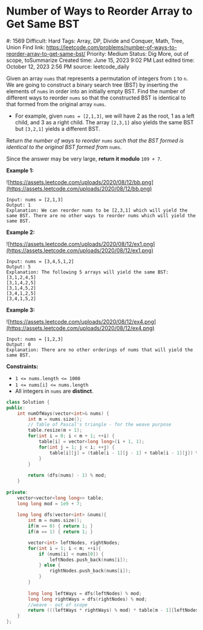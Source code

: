 # Number of Ways to Reorder Array to Get Same BST

#: 1569
Difficult: Hard
Tags: Array, DP, Divide and Conquer, Math, Tree, Union Find
link: https://leetcode.com/problems/number-of-ways-to-reorder-array-to-get-same-bst/
Priority: Medium
Status: Dig More, out of scope, toSummarize
Created time: June 15, 2023 9:02 PM
Last edited time: October 12, 2023 2:56 PM
source: leetcode_daily

Given an array `nums` that represents a permutation of integers from `1` to `n`. We are going to construct a binary search tree (BST) by inserting the elements of `nums` in order into an initially empty BST. Find the number of different ways to reorder `nums` so that the constructed BST is identical to that formed from the original array `nums`.

- For example, given `nums = [2,1,3]`, we will have 2 as the root, 1 as a left child, and 3 as a right child. The array `[2,3,1]` also yields the same BST but `[3,2,1]` yields a different BST.

Return *the number of ways to reorder* `nums` *such that the BST formed is identical to the original BST formed from* `nums`.

Since the answer may be very large, **return it modulo** `109 + 7`.

**Example 1:**

![https://assets.leetcode.com/uploads/2020/08/12/bb.png](https://assets.leetcode.com/uploads/2020/08/12/bb.png)

```
Input: nums = [2,1,3]
Output: 1
Explanation: We can reorder nums to be [2,3,1] which will yield the same BST. There are no other ways to reorder nums which will yield the same BST.

```

**Example 2:**

![https://assets.leetcode.com/uploads/2020/08/12/ex1.png](https://assets.leetcode.com/uploads/2020/08/12/ex1.png)

```
Input: nums = [3,4,5,1,2]
Output: 5
Explanation: The following 5 arrays will yield the same BST:
[3,1,2,4,5]
[3,1,4,2,5]
[3,1,4,5,2]
[3,4,1,2,5]
[3,4,1,5,2]

```

**Example 3:**

![https://assets.leetcode.com/uploads/2020/08/12/ex4.png](https://assets.leetcode.com/uploads/2020/08/12/ex4.png)

```
Input: nums = [1,2,3]
Output: 0
Explanation: There are no other orderings of nums that will yield the same BST.

```

**Constraints:**

- `1 <= nums.length <= 1000`
- `1 <= nums[i] <= nums.length`
- All integers in `nums` are **distinct**.

```cpp
class Solution {
public:
    int numOfWays(vector<int>& nums) {
        int m = nums.size();
        // Table of Pascal's triangle - for the weave purpose
        table.resize(m + 1);
        for(int i = 0; i < m + 1; ++i) {
            table[i] = vector<long long>(i + 1, 1);
            for(int j = 1; j < i; ++j) {
                table[i][j] = (table[i - 1][j - 1] + table[i - 1][j]) % mod;
            }
        }
        
        return (dfs(nums) - 1) % mod;
    }
    
private:
    vector<vector<long long>> table;
    long long mod = 1e9 + 7;
    
    long long dfs(vector<int> &nums){
        int m = nums.size();
        if(m == 0) { return 1; }
        if(m == 1) { return 1; }

        vector<int> leftNodes, rightNodes;
        for(int i = 1; i < m; ++i){
            if (nums[i] < nums[0]) {
                leftNodes.push_back(nums[i]);
            } else {
                rightNodes.push_back(nums[i]);
            }
        }
		
        long long leftWays = dfs(leftNodes) % mod;
        long long rightWays = dfs(rightNodes) % mod;
		//weave - out of scope
        return (((leftWays * rightWays) % mod) * table[m - 1][leftNodes.size()]) % mod;
    }
};
```